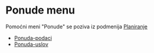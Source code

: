 # Ponude menu

Pomoćni meni "Ponude" se poziva iz podmenija 
[Planiranje](../p1_sr/p1_sr.md)

- [Ponuda-podaci](pr011_sr/pr011_sr.md)
- [Ponuda-uslov](pr013_sr/pr013_sr.md)

